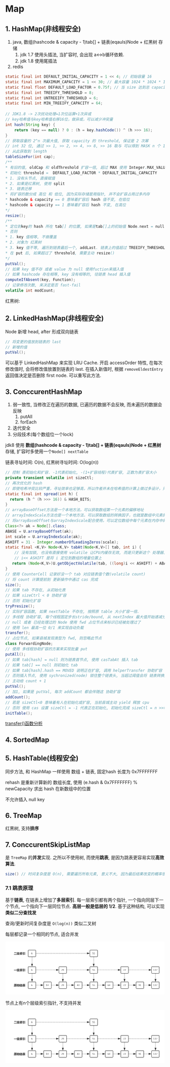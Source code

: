# Map

## 1. HashMap(非线程安全)

1. java, 数组(hashcode & capacity - 1)tab[] + 链表(eqauls)Node + 红黑树 存储
   1. jdk 1.7 使用头插法, 当扩容时, 会出现 a<->b循环依赖.
   2. jdk 1.8 使用尾插法
2. redis

``` java
static final int DEFAULT_INITIAL_CAPACITY = 1 << 4; // 初始容量 16
static final int MAXIMUM_CAPACITY = 1 << 30; // 最大容量 1024 * 1024 * 1024, int的正数最大可达231-1，而没办法取到231。所以容量也无法达到231。又需要让容量满足2的幂次。所以设置为230
static final float DEFAULT_LOAD_FACTOR = 0.75f; // 当 size 达到总 capacity 75% 开始扩容
static final int TREEIFY_THRESHOLD = 8;
static final int UNTREEIFY_THRESHOLD = 6;
static final int MIN_TREEIFY_CAPACITY = 64;

// JDK1.8 -> 2次扰动处理=1次位运算+1次异或
// key哈希值与key哈希值右移16位，做异或，可以减少冲突量
int hash(String key) {
    return (key == null) ? 0 : (h = key.hashCode()) ^ (h >>> 16);
}
// 获取容量的 2^n 次最大值, 获取 capacity 的 threshold, 保证是 2 次幂
// int 32 位, 通过 >> 1, >> 2, >> 4, >> 8, >> 16 取与 可以得到 MASK n 个 1
// 从此获取到 length
tableSizeFor(int cap);
/**
* 有旧的值, oldCap 和 oldThreshold 扩容一倍, 超过 MAX 使用 Integer.MAX_VALUE
* 初始化 threshold =  DEFAULT_LOAD_FACTOR * DEFAULT_INITIAL_CAPACITY
* 1. 没有头节点, 直接赋值
* 2. 如果是红黑树, 使用 split
* 3. 链表迁移
* 将扩容的数分成 高位 和 低位, 因为实际存储是用指针, 并不会扩容占用过多内存
* hashcode & capacity == 0 意味着扩容后 hash 值不变, 在低位
* hashcode & capacity == 1 意味着扩容后 hash 不变, 在高位
*/
resize();
/**
* 定位到key的 hash 所在 tab[] 的位置, 如果是tab[]上的初始值 Node.next = null
* 否则
* 1. key 值相等, 不做覆盖
* 2. 对象为 红黑树
* 3. key 值不等, 遍历到链表最后一个, addLast. 链表上的值超过 TREEIFY_THRESHOLD-1 转成红黑树
* 在 put 后, 如果超过了 threshold, 需要主动 resize()
*/
putVal();
// 如果 key 值不存 或者 value 为 null 使用fuction来插入值
// 如果 hashcode 存在相等, key 没有相等的, 往链表 head 插入值
computeIfAbsent(key, Function);
// 记录修改次数, 来决定是否 fast-fail
volatile int modCount;
```

红黑树:

## 2. LinkedHashMap(非线程安全)

Node 新增 head, after 形成双向链表

``` java
// 将变更的值放到链表的 last
// 新增的值
putVal();
```

可以基于 LinkedHashMap 来实现 LRU Cache. 开启 accessOrder 特性, 在每次修改值时, 会将修改值放置到链表的 last. 在插入新值时, 根据 `removeEldestEntry` 返回值决定是否删除 first node. 可以重写此方法.

## 3. ConccurentHashMap

1. 弱一致性, 当修改正在遍历的数据, 已遍历的数据不会反映, 而未遍历的数据会反映
   1. putAll
   2. forEach
2. 迭代安全
3. 分段技术(每个数组位一个lock)

jdk8 使用 **数组(hashcode & capacity - 1)tab[] + 链表(eqauls)Node + 红黑树** 存储, 扩容时多使用一个`Node[] nextTable`

链表寻址时间: O(n), 红黑树寻址时间: O(log(n))

``` java
// 控制 表初始化和扩容. -1代表初始化, -(1+扩容线程)代表扩容, 正数为表扩容大小
private transient volatile int sizeCtl;
// 再次优化的 hash
// 即使哈希冲突比较严重，寻址效率也足够高，所以作者并未在哈希值的计算上做过多设计，只是将Key的hashCode值与其高16位作异或并保证最高位为0（从而保证最终结果为正整数）
static final int spread(int h) {
  return (h ^ (h >>> 16)) & HASH_BITS;
}
// arrayBaseOffset方法是一个本地方法，可以获取数组第一个元素的偏移地址
// arrayIndexScale方法也是一个本地方法，可以获取数组的转换因子，也就是数组中元素的增量地址
// 将arrayBaseOffset与arrayIndexScale配合使用，可以定位数组中每个元素在内存中的位置
Class<?> ak = Node[].class;
ABASE = U.arrayBaseOffset(ak);
int scale = U.arrayIndexScale(ak);
ASHIFT = 31 - Integer.numberOfLeadingZeros(scale);
static final <K,V> Node<K,V> tabAt(Node<K,V>[] tab, int i) {
    // 没有加锁, 也没有直接使用 volatile 让CPU内缓存无效, 而是只更新这个 处理器上的工作内存
    // i<< ASHIFT 是将 i 定位到数组的增量位置上
   return (Node<K,V>)U.getObjectVolatile(tab, ((long)i << ASHIFT) + ABASE);
}
// 使用 CounterCell 记录好没一个 tab 对应链表值个数(volatile count)
// 将 count 计算提前到 更新操作中通过 cas 完成
size();
// 如果 tab 不存在, 从初始化表
// 如果 sizeCtrl < 0 协助扩容
// 否则 初始化扩容
tryPresize();
// 实际扩容函数, 如果 nextTable 不存在, 按照原 table 大小扩容一倍.
// 多线程 协助扩容, 每个线程固定步长stride/bound, 从 nextIndex 最大值开始递减分配
// null 或者 已经处理过的 Node 使用 fwd 占位节点来标识已经被处理过了
// 使用 len 最高一位 0/1 来实现自动负载
transfer();
// 占位节点, 如果县城发现类型为 fwd, 则忽略此节点
class ForwardingNode;
// 使用 多线程协助扩容的方案来实现批量 put
putAll();
// 如果 tab[hash] = null 则为链表首节点, 使用 casTabAt 插入 tab
// 如果 tab[] == null 则初始化 tab
// 如果 tab[hash].hash == MOVED 说明正在扩容, 调用 helperTransfer 协助扩容
// 否则插入节点, 使用 sychronized(node) 锁住整个链表头, 当超过阈值会将 链表转换成树
// 主动给 count + 1
putVal();
// 加1, 如果是 putVal, 每次 addCount 都会伴随这 协助扩容
addCount();
// 若是 sizeCtl<0 意味着有人在初始化或扩容, 当前县城主动 yield 释放 cpu
// 否则 使用 cas 设置 sizeCtl = -1 代表正在初始化, 初始化完成 sizeCtl = n >>> 2
initTable();
```

[transfer()函数分析](https://juejin.im/post/5b00160151882565bd2582e0)

## 4. SortedMap

## 5. HashTable(线程安全)

同步方法, 和 HashMap 一样使用 数组 + 链表, 固定hash 长度为 0x7FFFFFFF

rehash 是重新计算新的 数组长度, 使用 (e.hash & 0x7FFFFFFF) % newCapacity 求出 hash 在新数组中的位置

不允许插入 null key

## 6. TreeMap

红黑树, 支持**排序**

## 7. ConccurentSkipListMap

是 `TreeMap` 的**并发**实现. 之所以不使用树, 而使用**跳表**, 是因为跳表更容易实现**高效算法**.

``` java
size() // 时间复杂度是 O(n), 需要遍历所有元素, 意义不大, 因为最后结果改变的概率很大
```

### 7.1 跳表原理

基于**链表**, 在链表上增加了**多层索引**. 每一层索引都有两个指针, 一个指向同层下一个节点, 一个指向下一层同位节点. **高层一般是低层的 1/2**. 基于这种结构, 可以实现**类似二分查找发**

查询/更新时间复杂度是 `O(log(n))` 类似二叉树

每层都记录一个相同的节点, 适合并发

![concurrent skip list](./imgs/skipList.jpg)

节点上有n个层级索引指针, 不支持并发

![skip list](./imgs/skipList.jpg)

